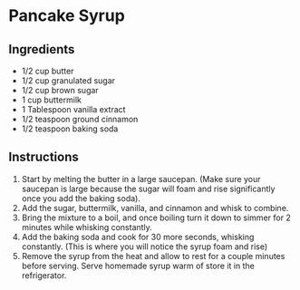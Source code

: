 # Pancake Syrup

## Ingredients

- 1/2 cup butter
- 1/2 cup granulated sugar
- 1/2 cup brown sugar
- 1 cup buttermilk
- 1 Tablespoon vanilla extract
- 1/2 teaspoon ground cinnamon
- 1/2 teaspoon baking soda

## Instructions

1. Start by melting the butter in a large saucepan.  (Make sure your saucepan is large because the sugar will foam and rise significantly once you add the baking soda).
1. Add the sugar, buttermilk, vanilla, and cinnamon and whisk to combine.
1. Bring the mixture to a boil, and once boiling turn it down to simmer for 2 minutes while whisking constantly.
1. Add the baking soda and cook for 30 more seconds, whisking constantly. (This is where you will notice the syrup foam and rise)
1. Remove the syrup from the heat and allow to rest for a couple minutes before serving. Serve homemade syrup warm of store it in the refrigerator.